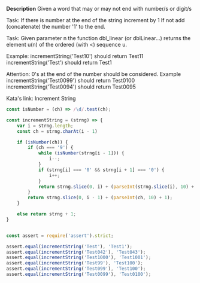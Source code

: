<b>Description</b>
Given a word that may or may not end with number/s or digit/s

Task:
If there is number at the end of the string increment by 1
If not add (concatenate) the number '1' to the end.

Task: Given parameter n the function dbl_linear (or dblLinear...) returns the element u(n) of the ordered (with <) sequence u.

Example: incrementString('Test10') should return Test11
         incrementString('Test') should return Test1

Attention: 0's at the end of the number should be considered.
Example incrementString('Test0099') should return Test0100
        incrementString('Test0094') should return Test0095

Kata's link: Increment String

```javascript
const isNumber = (ch) => /\d/.test(ch);

const incrementString = (strng) => {
    var i = strng.length;
    const ch = strng.charAt(i - 1)

    if (isNumber(ch)) {
        if (ch === '9') {
            while (isNumber(strng[i - 1])) {
                i--;
            }
            if (strng[i] === '0' && strng[i + 1] === '0') {
                i++;
            }
            return strng.slice(0, i) + (parseInt(strng.slice(i), 10) + 1);
        }
        return strng.slice(0, i - 1) + (parseInt(ch, 10) + 1);
    }

    else return strng + 1;
}


const assert = require('assert').strict;

assert.equal(incrementString('Test'), 'Test1');
assert.equal(incrementString('Test042'), 'Test043');
assert.equal(incrementString('Test1000'), 'Test1001');
assert.equal(incrementString('Test99'), 'Test100');
assert.equal(incrementString('Test099'), 'Test100');
assert.equal(incrementString('Test0099'), 'Test0100');
```